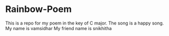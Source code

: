 # Rainbow-Poem
This is a repo for my poem in the key of C major.
The song is a happy song.
My name is vamsidhar
My friend name is snikhitha
